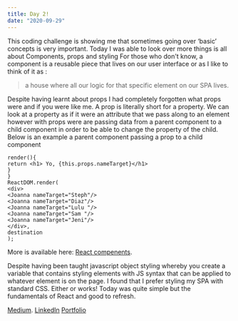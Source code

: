 ```yaml
---
title: Day 2!
date: "2020-09-29"
---
```


This coding challenge is showing me that sometimes going over ‘basic’ concepts is very important.
Today I was able to look over more things is all about Components, props and styling
For those who don't know, a component is a reusable piece that lives on our user interface or as I like to think of it as :

>a house where all our logic for that specific element on our SPA lives.

Despite having learnt about props I had completely forgotten what props were and if you were like me. A prop is literally short for a property. We can look at a property as if it were an attribute that we pass along to an element however with props were are passing data from a parent component to a child component in order to be able to change the property of the child.
Below is an example a parent component passing a prop to a child component


```class Joanna extends React.Component {
render(){
return <h1> Yo, {this.props.nameTarget}</h1>
}
}
ReactDOM.render(
<div>
<Joanna nameTarget="Steph"/>
<Joanna nameTarget="Diaz"/>
<Joanna nameTarget="Lulu "/>
<Joanna nameTarget="Sam "/>
<Joanna nameTarget="Jeni"/>
</div>,
destination
);

```
More is available here: [React compenents](https://reactjs.org/docs/components-and-props.html).

Despite having been taught javascript object styling whereby you create a variable that contains styling elements with JS syntax that can be applied to whatever element is on the page. I found that I prefer styling my SPA with standard CSS. Either or works!
Today was quite simple but the fundamentals of React and good to refresh.

[Medium](https://medium.com/@kalemajoanna).
[LinkedIn](https://www.linkedin.com/in/joanna-e-kalema-a5a5b4136/)
[Portfolio](https://joannathedeveloper.netlify.app/)